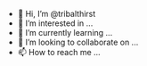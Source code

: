 - 👋 Hi, I’m @tribalthirst
- 👀 I’m interested in ...
- 🌱 I’m currently learning ...
- 💞️ I’m looking to collaborate on ...
- 📫 How to reach me ...

<!---
tribalthirst/tribalthirst is a ✨ special ✨ repository because its `README.md` (this file) appears on your GitHub profile.
You can click the Preview link to take a look at your changes.
--->
